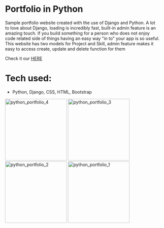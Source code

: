 # Portfolio in Python

Sample portfolio website created with the use of Django and Python. 
A lot to love about Django, loading is incredibly fast, built-in admin feature is an amazing touch. 
If you build something for a person who does not enjoy code related side of things having an easy way "in to" your app is so useful.
This website has two models for Project and Skill, admin feature makes it easy to access create, update and delete function for them

Check it our <a href="https://asti-portfolio.herokuapp.com/">HERE</a>

# Tech used:

- Python, Django, CSS, HTML, Bootstrap


<img width="200" alt="python_portfolio_4" src="https://github.com/AnastasiiaAsti/portfolio/assets/97631462/1bfd261c-afe1-4c7a-8715-7771e0d0a11e">
<img width="200" alt="python_portfolio_3" src="https://github.com/AnastasiiaAsti/portfolio/assets/97631462/46647ba6-033b-4821-b938-518c743cc24c">
<img width="200" alt="python_portfolio_2" src="https://github.com/AnastasiiaAsti/portfolio/assets/97631462/9dc77605-e3b8-4ddb-a4ec-bc5243d84543">
<img width="200" alt="python_portfolio_1" src="https://github.com/AnastasiiaAsti/portfolio/assets/97631462/5229c7cb-0307-4c78-84d2-d167c6019833">
